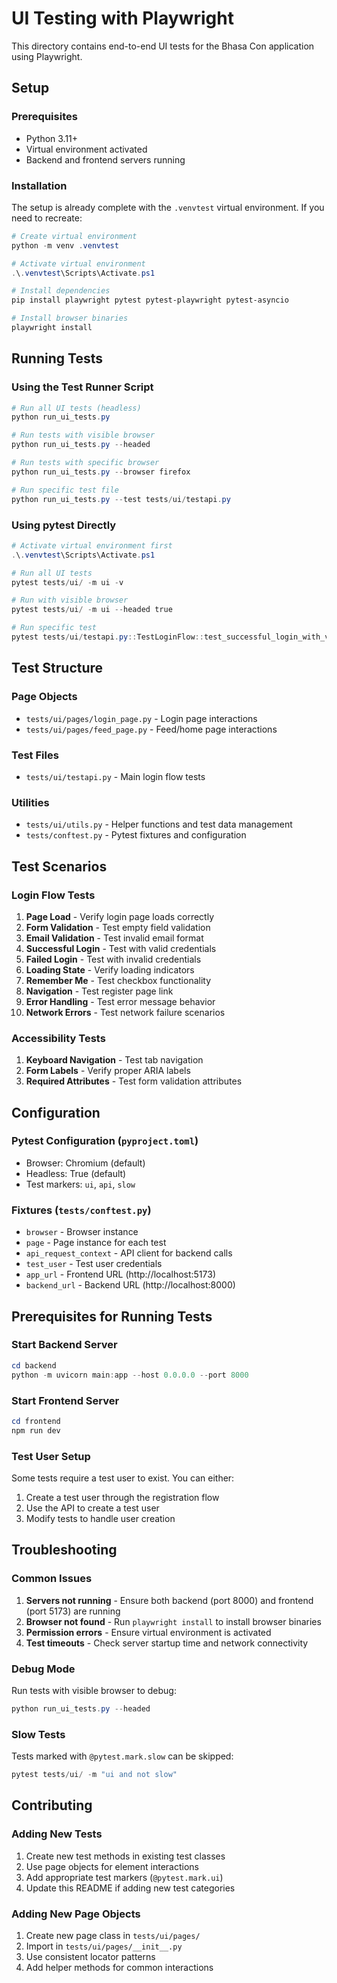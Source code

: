 # UI Testing with Playwright

This directory contains end-to-end UI tests for the Bhasa Con application using Playwright.

## Setup

### Prerequisites
- Python 3.11+
- Virtual environment activated
- Backend and frontend servers running

### Installation
The setup is already complete with the `.venvtest` virtual environment. If you need to recreate:

```powershell
# Create virtual environment
python -m venv .venvtest

# Activate virtual environment
.\.venvtest\Scripts\Activate.ps1

# Install dependencies
pip install playwright pytest pytest-playwright pytest-asyncio

# Install browser binaries
playwright install
```

## Running Tests

### Using the Test Runner Script
```powershell
# Run all UI tests (headless)
python run_ui_tests.py

# Run tests with visible browser
python run_ui_tests.py --headed

# Run tests with specific browser
python run_ui_tests.py --browser firefox

# Run specific test file
python run_ui_tests.py --test tests/ui/testapi.py
```

### Using pytest Directly
```powershell
# Activate virtual environment first
.\.venvtest\Scripts\Activate.ps1

# Run all UI tests
pytest tests/ui/ -m ui -v

# Run with visible browser
pytest tests/ui/ -m ui --headed true

# Run specific test
pytest tests/ui/testapi.py::TestLoginFlow::test_successful_login_with_valid_credentials -v
```

## Test Structure

### Page Objects
- `tests/ui/pages/login_page.py` - Login page interactions
- `tests/ui/pages/feed_page.py` - Feed/home page interactions

### Test Files
- `tests/ui/testapi.py` - Main login flow tests

### Utilities
- `tests/ui/utils.py` - Helper functions and test data management
- `tests/conftest.py` - Pytest fixtures and configuration

## Test Scenarios

### Login Flow Tests
1. **Page Load** - Verify login page loads correctly
2. **Form Validation** - Test empty field validation
3. **Email Validation** - Test invalid email format
4. **Successful Login** - Test with valid credentials
5. **Failed Login** - Test with invalid credentials
6. **Loading State** - Verify loading indicators
7. **Remember Me** - Test checkbox functionality
8. **Navigation** - Test register page link
9. **Error Handling** - Test error message behavior
10. **Network Errors** - Test network failure scenarios

### Accessibility Tests
1. **Keyboard Navigation** - Test tab navigation
2. **Form Labels** - Verify proper ARIA labels
3. **Required Attributes** - Test form validation attributes

## Configuration

### Pytest Configuration (`pyproject.toml`)
- Browser: Chromium (default)
- Headless: True (default)
- Test markers: `ui`, `api`, `slow`

### Fixtures (`tests/conftest.py`)
- `browser` - Browser instance
- `page` - Page instance for each test
- `api_request_context` - API client for backend calls
- `test_user` - Test user credentials
- `app_url` - Frontend URL (http://localhost:5173)
- `backend_url` - Backend URL (http://localhost:8000)

## Prerequisites for Running Tests

### Start Backend Server
```powershell
cd backend
python -m uvicorn main:app --host 0.0.0.0 --port 8000
```

### Start Frontend Server
```powershell
cd frontend
npm run dev
```

### Test User Setup
Some tests require a test user to exist. You can either:
1. Create a test user through the registration flow
2. Use the API to create a test user
3. Modify tests to handle user creation

## Troubleshooting

### Common Issues
1. **Servers not running** - Ensure both backend (port 8000) and frontend (port 5173) are running
2. **Browser not found** - Run `playwright install` to install browser binaries
3. **Permission errors** - Ensure virtual environment is activated
4. **Test timeouts** - Check server startup time and network connectivity

### Debug Mode
Run tests with visible browser to debug:
```powershell
python run_ui_tests.py --headed
```

### Slow Tests
Tests marked with `@pytest.mark.slow` can be skipped:
```powershell
pytest tests/ui/ -m "ui and not slow"
```

## Contributing

### Adding New Tests
1. Create new test methods in existing test classes
2. Use page objects for element interactions
3. Add appropriate test markers (`@pytest.mark.ui`)
4. Update this README if adding new test categories

### Adding New Page Objects
1. Create new page class in `tests/ui/pages/`
2. Import in `tests/ui/pages/__init__.py`
3. Use consistent locator patterns
4. Add helper methods for common interactions
